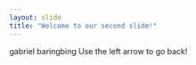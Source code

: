 ```yaml
---
layout: slide
title: "Welcome to our second slide!"
---
```

gabriel baringbing 
Use the left arrow to go back!
